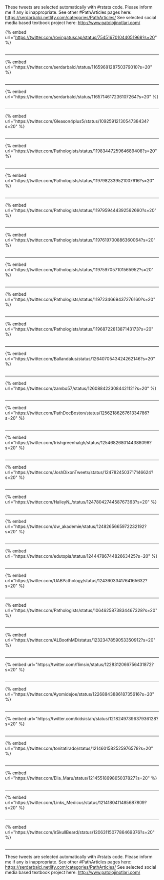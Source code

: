 

These tweets are selected automatically with #rstats code. Please inform me if any is inappropriate.
See other #PathArticles pages here: https://serdarbalci.netlify.com/categories/PathArticles/ 
See selected social media based textbook project here: http://www.patolojinotlari.com/

{% embed url="https://twitter.com/rovingatuscap/status/754516701044051968?s=20" %}<br>
<br>
<hr>
{% embed url="https://twitter.com/serdarbalci/status/1165968128750379010?s=20" %}<br>
<br>
<hr>
{% embed url="https://twitter.com/serdarbalci/status/1165714617236107264?s=20" %}<br>
<br>
<hr>
{% embed url="https://twitter.com/Gleason4plus5/status/1092591213054738434?s=20" %}<br>
<br>
<hr>
{% embed url="https://twitter.com/Pathologists/status/1198344725964689408?s=20" %}<br>
<br>
<hr>
{% embed url="https://twitter.com/Pathologists/status/1197982339521007616?s=20" %}<br>
<br>
<hr>
{% embed url="https://twitter.com/Pathologists/status/1197959444392562690?s=20" %}<br>
<br>
<hr>
{% embed url="https://twitter.com/Pathologists/status/1197619700886360064?s=20" %}<br>
<br>
<hr>
{% embed url="https://twitter.com/Pathologists/status/1197597057101565952?s=20" %}<br>
<br>
<hr>
{% embed url="https://twitter.com/Pathologists/status/1197234669437276160?s=20" %}<br>
<br>
<hr>
{% embed url="https://twitter.com/Pathologists/status/1196872281387143173?s=20" %}<br>
<br>
<hr>
{% embed url="https://twitter.com/Ballandalus/status/1264070543424262146?s=20" %}<br>
<br>
<hr>
{% embed url="https://twitter.com/zambo57/status/1260884223084421121?s=20" %}<br>
<br>
<hr>
{% embed url="https://twitter.com/PathDocBoston/status/1256218626761334786?s=20" %}<br>
<br>
<hr>
{% embed url="https://twitter.com/trishgreenhalgh/status/1254682680144388096?s=20" %}<br>
<br>
<hr>
{% embed url="https://twitter.com/JoshDixonTweets/status/1247824503717146624?s=20" %}<br>
<br>
<hr>
{% embed url="https://twitter.com/HalleyN_/status/1247804274458767363?s=20" %}<br>
<br>
<hr>
{% embed url="https://twitter.com/dw_akademie/status/1248265665972232192?s=20" %}<br>
<br>
<hr>
{% embed url="https://twitter.com/edutopia/status/1244478674482663425?s=20" %}<br>
<br>
<hr>
{% embed url="https://twitter.com/UABPathology/status/1243603341764165632?s=20" %}<br>
<br>
<hr>
{% embed url="https://twitter.com/Pathologists/status/1064625873834467328?s=20" %}<br>
<br>
<hr>
{% embed url="https://twitter.com/ALBoothMD/status/1232347859053350912?s=20" %}<br>
<br>
<hr>
{% embed url="https://twitter.com/flimsin/status/1228312066756431872?s=20" %}<br>
<br>
<hr>
{% embed url="https://twitter.com/Ayomidejoe/status/1226884388618735616?s=20" %}<br>
<br>
<hr>
{% embed url="https://twitter.com/kidsistah/status/1218249739637936128?s=20" %}<br>
<br>
<hr>
{% embed url="https://twitter.com/tonitatirado/status/1214601582525976578?s=20" %}<br>
<br>
<hr>
{% embed url="https://twitter.com/Ella_Maru/status/1214551869865037827?s=20" %}<br>
<br>
<hr>
{% embed url="https://twitter.com/Links_Medicus/status/1214180411485687809?s=20" %}<br>
<br>
<hr>
{% embed url="https://twitter.com/irSkullBeard/status/1206311507786469376?s=20" %}<br>
<br>
<hr>


These tweets are selected automatically with #rstats code. Please inform me if any is inappropriate.
See other #PathArticles pages here: https://serdarbalci.netlify.com/categories/PathArticles/ 
See selected social media based textbook project here: http://www.patolojinotlari.com/
